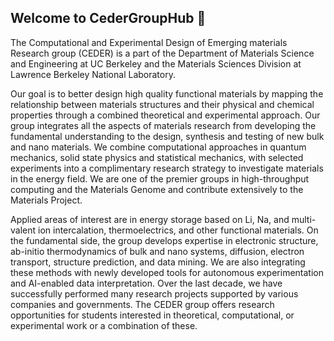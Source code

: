 ## Welcome to CederGroupHub 👋

<!--

**Here are some ideas to get you started:**

🙋‍♀️ A short introduction - what is your organization all about?
🌈 Contribution guidelines - how can the community get involved?
👩‍💻 Useful resources - where can the community find your docs? Is there anything else the community should know?
🍿 Fun facts - what does your team eat for breakfast?
🧙 Remember, you can do mighty things with the power of [Markdown](https://docs.github.com/github/writing-on-github/getting-started-with-writing-and-formatting-on-github/basic-writing-and-formatting-syntax)
-->

The Computational and Experimental Design of Emerging materials Research group (CEDER) is a part of the Department of Materials Science and Engineering at UC Berkeley and the Materials Sciences Division at Lawrence Berkeley National Laboratory.

Our goal is to better design high quality functional materials by mapping the relationship between materials structures and their physical and chemical properties through a combined theoretical and experimental approach. Our group integrates all the aspects of materials research from developing the fundamental understanding to the design, synthesis and testing of new bulk and nano materials. We combine computational approaches in quantum mechanics, solid state physics and statistical mechanics, with selected experiments into a complimentary research strategy to investigate materials in the energy field. We are one of the premier groups in high-throughput computing and the Materials Genome and contribute extensively to the Materials Project.

Applied areas of interest are in energy storage based on Li, Na, and multi-valent ion intercalation, thermoelectrics, and other functional materials. On the fundamental side, the group develops expertise in electronic structure, ab-initio thermodynamics of bulk and nano systems, diffusion, electron transport, structure prediction, and data mining. We are also integrating these methods with newly developed tools for autonomous experimentation and AI-enabled data interpretation. Over the last decade, we have successfully performed many research projects supported by various companies and governments. The CEDER group offers research opportunities for students interested in theoretical, computational, or experimental work or a combination of these.
